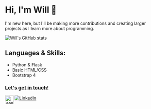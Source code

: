 <h1>Hi, I'm Will 👋 </h1>
<p>I'm new here, but I'll be making more contributions and creating larger projects as I learn more about programming.</p>

<!-- Github ReadMe Stats – https://github.com/anuraghazra/github-readme-stats
<img align="right" src="https://github-readme-stats.vercel.app/api/top-langs/?username=willtholke&layout=compact&hide_border=true&card_width=250&bg_color=0D1117&title_color=80A0C0&text_color=FFFFFF&icon_color=87BFCF"> -->

[![Will's GitHub stats](https://github-readme-stats.vercel.app/api?username=willtholke&hide_border=True&bg_color=0D1117&hide=prs,issues&show_icons=true&theme=nord)](https://github.com/willtholke/github-readme-stats)

<h2>Languages & Skills:</h2>
  <ul>
      <li>Python & Flask</li>
      <li>Basic HTML/CSS</li>
      <li>Bootstrap 4</li>
   </ul>

<h3><a href="mailto:tholkewilliam@fhda.com?subject=Reaching Out From GitHub">Let's get in touch!</h3>
<a href="https://www.linkedin.com/in/williametholke" target="_blank"><img alt="LinkedIn" src="https://img.shields.io/badge/linkedin-%230077B5.svg?&style=for-the-badge&logo=linkedin&logoColor=white"> <a href="https://open.spotify.com/user/skate.will"> <img align="left" alt="Will's Spotify" width="28px" src="https://raw.githubusercontent.com/peterthehan/peterthehan/master/assets/spotify.svg" /> </a>
